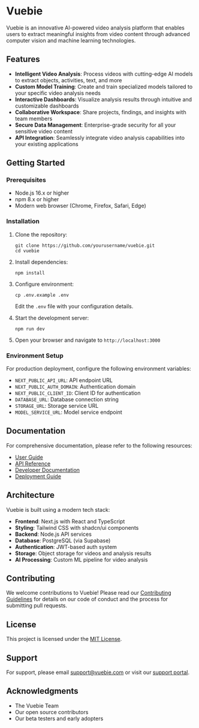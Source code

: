 # Vuebie

Vuebie is an innovative AI-powered video analysis platform that enables users to extract meaningful insights from video content through advanced computer vision and machine learning technologies.

## Features

- **Intelligent Video Analysis**: Process videos with cutting-edge AI models to extract objects, activities, text, and more
- **Custom Model Training**: Create and train specialized models tailored to your specific video analysis needs
- **Interactive Dashboards**: Visualize analysis results through intuitive and customizable dashboards
- **Collaborative Workspace**: Share projects, findings, and insights with team members
- **Secure Data Management**: Enterprise-grade security for all your sensitive video content
- **API Integration**: Seamlessly integrate video analysis capabilities into your existing applications

## Getting Started

### Prerequisites

- Node.js 16.x or higher
- npm 8.x or higher
- Modern web browser (Chrome, Firefox, Safari, Edge)

### Installation

1. Clone the repository:
   ```
   git clone https://github.com/yourusername/vuebie.git
   cd vuebie
   ```

2. Install dependencies:
   ```
   npm install
   ```

3. Configure environment:
   ```
   cp .env.example .env
   ```
   Edit the `.env` file with your configuration details.

4. Start the development server:
   ```
   npm run dev
   ```

5. Open your browser and navigate to `http://localhost:3000`

### Environment Setup

For production deployment, configure the following environment variables:

- `NEXT_PUBLIC_API_URL`: API endpoint URL
- `NEXT_PUBLIC_AUTH_DOMAIN`: Authentication domain
- `NEXT_PUBLIC_CLIENT_ID`: Client ID for authentication
- `DATABASE_URL`: Database connection string
- `STORAGE_URL`: Storage service URL
- `MODEL_SERVICE_URL`: Model service endpoint

## Documentation

For comprehensive documentation, please refer to the following resources:

- [User Guide](/docs/user_guide.md)
- [API Reference](/docs/api_reference.md)
- [Developer Documentation](/docs/developer_docs.md)
- [Deployment Guide](/docs/deployment_guide.md)

## Architecture

Vuebie is built using a modern tech stack:

- **Frontend**: Next.js with React and TypeScript
- **Styling**: Tailwind CSS with shadcn/ui components
- **Backend**: Node.js API services
- **Database**: PostgreSQL (via Supabase)
- **Authentication**: JWT-based auth system
- **Storage**: Object storage for videos and analysis results
- **AI Processing**: Custom ML pipeline for video analysis

## Contributing

We welcome contributions to Vuebie! Please read our [Contributing Guidelines](/docs/contributing.md) for details on our code of conduct and the process for submitting pull requests.

## License

This project is licensed under the [MIT License](/LICENSE).

## Support

For support, please email support@vuebie.com or visit our [support portal](https://support.vuebie.com).

## Acknowledgments

- The Vuebie Team
- Our open source contributors
- Our beta testers and early adopters